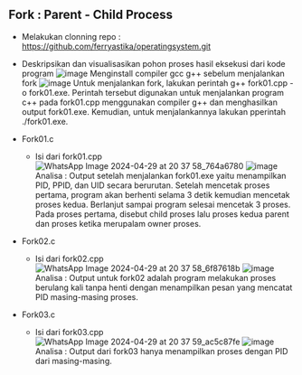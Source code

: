 ## Fork : Parent - Child Process

- Melakukan clonning repo : https://github.com/ferryastika/operatingsystem.git
- Deskripsikan dan visualisasikan pohon proses hasil eksekusi dari kode program
![image](https://github.com/Meiradina/SysOP24-3123521023/assets/160557713/50f14295-d2f9-40bd-9ea0-fe5f5225729d)
  Menginstall compiler gcc g++ sebelum menjalankan fork
![image](https://github.com/Meiradina/SysOP24-3123521023/assets/160557713/2a2b264f-4415-4af3-817c-e5627772b456)
  Untuk menjalankan fork, lakukan perintah g++ fork01.cpp -o fork01.exe.
  Perintah tersebut digunakan untuk menjalankan program c++ pada fork01.cpp menggunakan compiler g++ dan menghasilkan output fork01.exe.
  Kemudian, untuk menjalankannya lakukan pperintah ./fork01.exe.
- Fork01.c
   - Isi dari fork01.cpp
     ![WhatsApp Image 2024-04-29 at 20 37 58_764a6780](https://github.com/Meiradina/SysOP24-3123521023/assets/160557713/cbe9d7e0-714c-4394-852f-decb9251dd7e)
![image](https://github.com/Meiradina/SysOP24-3123521023/assets/160557713/ced88419-6af0-44ea-bddb-c316eb9574fd)
    Analisa :
    Output setelah menjalankan fork01.exe yaitu menampilkan PID, PPID, dan UID secara berurutan. Setelah mencetak proses pertama, program akan berhenti selama 3 detik kemudian mencetak proses kedua. Berlanjut sampai program selesai mencetak 3 proses. Pada proses pertama, disebut child proses lalu proses kedua parent dan proses ketika merupalam owner proses. 

- Fork02.c
  - Isi dari fork02.cpp
    ![WhatsApp Image 2024-04-29 at 20 37 58_6f87618b](https://github.com/Meiradina/SysOP24-3123521023/assets/160557713/590e7a47-7412-48c5-b590-8ee5a85a60aa)
![image](https://github.com/Meiradina/SysOP24-3123521023/assets/160557713/21934d0f-131f-4a03-a1d4-98a1646f3d8a)
  Analisa :
  Output untuk fork02 adalah program melakukan proses berulang kali tanpa henti dengan menampilkan pesan yang mencatat PID masing-masing proses.

- Fork03.c
  - Isi dari fork03.cpp
    ![WhatsApp Image 2024-04-29 at 20 37 59_ac5c87fe](https://github.com/Meiradina/SysOP24-3123521023/assets/160557713/a36f0d28-5ac1-468e-af2d-b42b2ec13098)
![image](https://github.com/Meiradina/SysOP24-3123521023/assets/160557713/ddf97380-6d33-4e3d-917e-1623069bb687)
  Analisa :
  Output dari fork03 hanya menampilkan proses dengan PID dari masing-masing.






